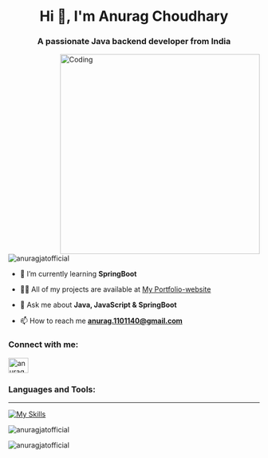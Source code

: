 <h1 align="center">Hi 👋, I'm Anurag Choudhary</h1>
<h3 align="center">A passionate Java backend developer from India</h3>
<img align="right" alt="Coding" width="400" src="https://media.tenor.com/2nKSTDDekOgAAAAC/coding-kira.gif">
<p align="left"> <img src="https://komarev.com/ghpvc/?username=anuragjatofficial&label=Profile%20views&color=0e75b6&style=flat" alt="anuragjatofficial" /> </p>

- 🌱 I’m currently learning **SpringBoot**
- 👨‍💻 All of my projects are available at [My Portfolio-website](https://anuragjatofficial.github.io/)
- 💬 Ask me about **Java, JavaScript & SpringBoot**

- 📫 How to reach me **anurag.1101140@gmail.com**

<h3 align="left">Connect with me:</h3>
<p align="left">
<a href="https://linkedin.com/in/anurag-choudhary-7a0874258/" target="blank"><img align="center" src="https://raw.githubusercontent.com/rahuldkjain/github-profile-readme-generator/master/src/images/icons/Social/linked-in-alt.svg" alt="anurag-choudhary-7a0874258/" height="30" width="40" /></a>
</p>

<h3 align="left">Languages and Tools:</h3>

<hr/>

[![My Skills](https://skillicons.dev/icons?i=java,spring,maven,mysql,github,postman,hibernate,html,js,css,tailwind,react,mongodb,ts,python,cs,dotnet,angular,graphql&theme=light)](https://skillicons.dev)

<p><img align="center" src="https://github-readme-stats.vercel.app/api/top-langs?username=anuragjatofficial&show_icons=true&locale=en&layout=compact" alt="anuragjatofficial" /></p>

<p><img align="center" src="https://github-readme-streak-stats.herokuapp.com/?user=anuragjatofficial&exclude_days=Thrus" alt="anuragjatofficial" /></p>

    
